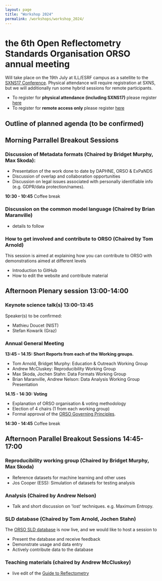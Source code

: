 ```yaml
---
layout: page
title: "Workshop 2024"
permalink: /workshops/workshop_2024/
---
```


# the 6th Open Reflectometry Standards Organisation ORSO annual meeting

Will take place on the 19th July at ILL/ESRF campus as a satellite to the [SXNS17 Conference](https://workshops.ill.fr/e/sxns17). 
Physical attendance will require registration at SXNS, but we will additionally run some hybrid sessions for remote participants.

* To register for **physical attendance (including SXNS17)** please register [here](https://workshops.ill.fr/event/393/registrations/209/)
* To register for **remote access only** please  register [here](https://indico.esss.lu.se/event/3461)


## Outline of planned agenda (to be confirmed)

## Morning Parrallel Breakout Sessions

### Discussion of Metadata formats (Chaired by Bridget Murphy, Max Skoda): 

* Presentation of the work done to date by DAPHNE, ORSO & ExPaNDS
* Discussion of overlap and collaboration opportunities
* Discussion on legal issues associated with personally identifiable info (e.g. GDPR/data protection/names).
  

**10:30 - 10:45** Coffee break 

### Discussion on the common model language (Chaired by Brian Maranville)

* details to follow

### How to get involved and contribute to ORSO (Chaired by Tom Arnold)
This session is aimed at explaining how you can contribute to ORSO with demonstrations aimed at different levels
* Introduction to GitHub
* How to edit the website and contribute material


## Afternoon Plenary session 13:00-14:00

### Keynote science talk(s) 13:00-13:45

Speaker(s) to be confirmed:
* Mathieu Doucet (NIST)
* Stefan Kowarik (Graz)

### Annual General Meeting

**13:45 – 14.15: Short Reports from each of the Working groups.**

* Tom Arnold, Bridget Murphy: Education & Outreach Working Group 
* Andrew McCluskey: Reproducibility Working Group 
* Max Skoda, Jochen Stahn: Data Formats Working Group 
* Brian Maranville, Andrew Nelson: Data Analysis Working Group Presentation

**14.15 - 14:30: Voting**

* Explanation of ORSO organisation & voting methodology
* Election of 4 chairs (1 from each working group)
* Formal approval of the [ORSO Governing Principles](https://www.reflectometry.org/organisation_and_communication/orso_governing_principles/).

**14:30 - 14:45** Coffee break 

## Afternoon Parallel Breakout Sessions 14:45-17:00

### Reproducibility working group (Chaired by Bridget Murphy, Max Skoda)

* Reference datasets for machine learning and other uses
* Jos Cooper (ESS): Simulation of datasets for testing analysis

### Analysis (Chaired by Andrew Nelson)
* Talk and short discussion on 'lost' techniques. e.g. Maximum Entropy. 

### SLD database (Chaired by Tom Arnold, Jochen Stahn)
The [ORSO SLD database](https://slddb.esss.dk/slddb/) is now live, and we would like to host a session to
*  Present the database and receive feedback
*  Demonstrate usage and data entry
*  Actively contribute data to the database

### Teaching materials (chaired by Andrew McCluskey)

* live edit of the [Guide to Reflectometry](https://www.reflectometry.org/learn/intro.html)
